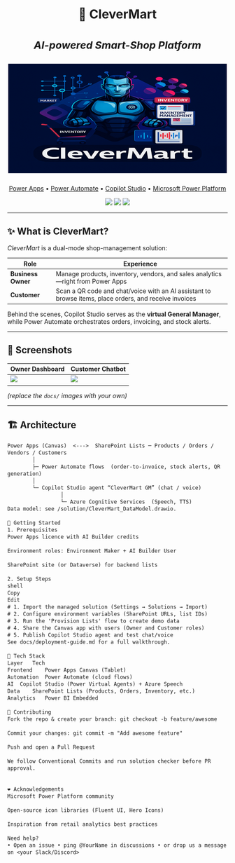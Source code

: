 <!--
  CleverMart – README.md
  A modern AI-powered Smart Shop platform built on the Microsoft Power Platform
-->

<h1 align="center">
  🛒 CleverMart
  <br>

  <sub><em>AI-powered Smart-Shop Platform</em></sub>

  <img src="sources/CleverMart_500x250.png" />
</h1>

<p align="center">
  <a href="[https://make.powerapps.com](https://apps.powerapps.com/play/e/5032ff4d-3526-eec9-9323-ffdc94589e4f/a/109defef-1f4f-4870-8634-701203318ea8?tenantId=23e9f3d3-e0d0-4d38-b8cf-44b82c7fabdb&hint=8b472384-d5c0-4702-ba51-4081179c3f12&sourcetime=1753201026825&source=portal#)">Power Apps</a> •
  <a href="https://powerautomate.microsoft.com">Power Automate</a> •
  <a href="[https://copilotstudio.microsoft.com](https://web.powerva.microsoft.com/environments/5032ff4d-3526-eec9-9323-ffdc94589e4f/bots/58a592be-f366-f011-bec2-6045bd886c2f/overview)">Copilot Studio</a> •
  <a href="https://learn.microsoft.com/power-platform">Microsoft Power Platform</a>
</p>

<p align="center">
  <img src="https://img.shields.io/badge/Power%20Apps-Low%20Code-742774?logo=microsoftpowerapps&logoColor=white" />
  <img src="https://img.shields.io/badge/License-MIT-blue.svg" />
  <img src="https://img.shields.io/github/last-commit/YOUR-ORG/clevermart" />
</p>

---

## ✨ What is CleverMart?

*CleverMart* is a dual-mode shop-management solution:

| Role            | Experience                                                         |
|-----------------|--------------------------------------------------------------------|
| **Business Owner** | Manage products, inventory, vendors, and sales analytics—right from Power Apps |
| **Customer**        | Scan a QR code and chat/voice with an AI assistant to browse items, place orders, and receive invoices |

Behind the scenes, Copilot Studio serves as the **virtual General Manager**, while Power Automate orchestrates orders, invoicing, and stock alerts.

---

## 📸 Screenshots

| Owner Dashboard | Customer Chatbot |
|-----------------|------------------|
| ![](docs/screenshot-dashboard.png) | ![](docs/screenshot-chatbot.png) |

*(replace the `docs/` images with your own)*

---

## 🏗 Architecture

```text
Power Apps (Canvas)  <--->  SharePoint Lists ─ Products / Orders / Vendors / Customers
        │
        ├─ Power Automate flows  (order-to-invoice, stock alerts, QR generation)
        │
        └─ Copilot Studio agent “CleverMart GM” (chat / voice)
                 │
                 └─ Azure Cognitive Services  (Speech, TTS)
Data model: see /solution/CleverMart_DataModel.drawio.

🚀 Getting Started
1. Prerequisites
Power Apps licence with AI Builder credits

Environment roles: Environment Maker + AI Builder User

SharePoint site (or Dataverse) for backend lists

2. Setup Steps
shell
Copy
Edit
# 1. Import the managed solution (Settings → Solutions → Import)
# 2. Configure environment variables (SharePoint URLs, list IDs)
# 3. Run the 'Provision Lists' flow to create demo data
# 4. Share the Canvas app with users (Owner and Customer roles)
# 5. Publish Copilot Studio agent and test chat/voice
See docs/deployment-guide.md for a full walkthrough.

🧩 Tech Stack
Layer	Tech
Frontend	Power Apps Canvas (Tablet)
Automation	Power Automate (cloud flows)
AI	Copilot Studio (Power Virtual Agents) + Azure Speech
Data	SharePoint Lists (Products, Orders, Inventory, etc.)
Analytics	Power BI Embedded

🙌 Contributing
Fork the repo & create your branch: git checkout -b feature/awesome

Commit your changes: git commit -m "Add awesome feature"

Push and open a Pull Request

We follow Conventional Commits and run solution checker before PR approval.


❤️ Acknowledgements
Microsoft Power Platform community

Open-source icon libraries (Fluent UI, Hero Icons)

Inspiration from retail analytics best practices

Need help?
• Open an issue • ping @YourName in discussions • or drop us a message on <your Slack/Discord>

